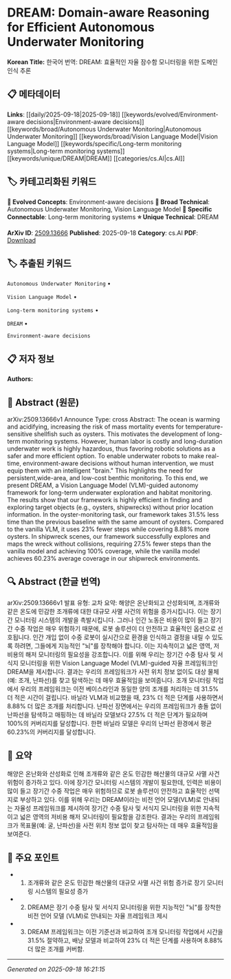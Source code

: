 
# DREAM: Domain-aware Reasoning for Efficient Autonomous Underwater Monitoring

**Korean Title:** 한국어 번역:
DREAM: 효율적인 자율 잠수함 모니터링을 위한 도메인 인식 추론

## 📋 메타데이터

**Links**: [[daily/2025-09-18|2025-09-18]] [[keywords/evolved/Environment-aware decisions|Environment-aware decisions]] [[keywords/broad/Autonomous Underwater Monitoring|Autonomous Underwater Monitoring]] [[keywords/broad/Vision Language Model|Vision Language Model]] [[keywords/specific/Long-term monitoring systems|Long-term monitoring systems]] [[keywords/unique/DREAM|DREAM]] [[categories/cs.AI|cs.AI]]

## 🏷️ 카테고리화된 키워드
**🚀 Evolved Concepts**: Environment-aware decisions
**🔬 Broad Technical**: Autonomous Underwater Monitoring, Vision Language Model
**🔗 Specific Connectable**: Long-term monitoring systems
**⭐ Unique Technical**: DREAM

**ArXiv ID**: [2509.13666](https://arxiv.org/abs/2509.13666)
**Published**: 2025-09-18
**Category**: cs.AI
**PDF**: [Download](https://arxiv.org/pdf/2509.13666.pdf)


## 🏷️ 추출된 키워드



`Autonomous Underwater Monitoring` • 

`Vision Language Model` • 

`Long-term monitoring systems` • 

`DREAM` • 

`Environment-aware decisions`



## 📋 저자 정보

**Authors:** 

## 📄 Abstract (원문)

arXiv:2509.13666v1 Announce Type: cross 
Abstract: The ocean is warming and acidifying, increasing the risk of mass mortality events for temperature-sensitive shellfish such as oysters. This motivates the development of long-term monitoring systems. However, human labor is costly and long-duration underwater work is highly hazardous, thus favoring robotic solutions as a safer and more efficient option. To enable underwater robots to make real-time, environment-aware decisions without human intervention, we must equip them with an intelligent "brain." This highlights the need for persistent,wide-area, and low-cost benthic monitoring. To this end, we present DREAM, a Vision Language Model (VLM)-guided autonomy framework for long-term underwater exploration and habitat monitoring. The results show that our framework is highly efficient in finding and exploring target objects (e.g., oysters, shipwrecks) without prior location information. In the oyster-monitoring task, our framework takes 31.5% less time than the previous baseline with the same amount of oysters. Compared to the vanilla VLM, it uses 23% fewer steps while covering 8.88% more oysters. In shipwreck scenes, our framework successfully explores and maps the wreck without collisions, requiring 27.5% fewer steps than the vanilla model and achieving 100% coverage, while the vanilla model achieves 60.23% average coverage in our shipwreck environments.

## 🔍 Abstract (한글 번역)

arXiv:2509.13666v1 발표 유형: 교차
요약: 해양은 온난화되고 산성화되며, 조개류와 같은 온도에 민감한 조개류에 대한 대규모 사멸 사건의 위험을 증가시킵니다. 이는 장기간 모니터링 시스템의 개발을 촉발시킵니다. 그러나 인간 노동은 비용이 많이 들고 장기간 수중 작업은 매우 위험하기 때문에, 로봇 솔루션이 더 안전하고 효율적인 옵션으로 선호됩니다. 인간 개입 없이 수중 로봇이 실시간으로 환경을 인식하고 결정을 내릴 수 있도록 하려면, 그들에게 지능적인 "뇌"를 장착해야 합니다. 이는 지속적이고 넓은 영역, 저비용의 해저 모니터링의 필요성을 강조합니다. 이를 위해 우리는 장기간 수중 탐사 및 서식지 모니터링을 위한 Vision Language Model (VLM)-guided 자율 프레임워크인 DREAM을 제시합니다. 결과는 우리의 프레임워크가 사전 위치 정보 없이도 대상 물체(예: 조개, 난파선)를 찾고 탐색하는 데 매우 효율적임을 보여줍니다. 조개 모니터링 작업에서 우리의 프레임워크는 이전 베이스라인과 동일한 양의 조개를 처리하는 데 31.5% 더 적은 시간이 걸립니다. 바닐라 VLM과 비교했을 때, 23% 더 적은 단계를 사용하면서 8.88% 더 많은 조개를 처리합니다. 난파선 장면에서는 우리의 프레임워크가 충돌 없이 난파선을 탐색하고 매핑하는 데 바닐라 모델보다 27.5% 더 적은 단계가 필요하며 100%의 커버리지를 달성합니다. 한편 바닐라 모델은 우리의 난파선 환경에서 평균 60.23%의 커버리지를 달성합니다.

## 📝 요약

해양은 온난화와 산성화로 인해 조개류와 같은 온도 민감한 해산물의 대규모 사멸 사건 위험이 증가하고 있다. 이에 장기간 모니터링 시스템의 개발이 필요한데, 인력은 비용이 많이 들고 장기간 수중 작업은 매우 위험하므로 로봇 솔루션이 안전하고 효율적인 선택지로 부상하고 있다. 이를 위해 우리는 DREAM이라는 비전 언어 모델(VLM)로 안내되는 자율성 프레임워크를 제시하여 장기간 수중 탐사 및 서식지 모니터링을 위한 지속적이고 넓은 영역의 저비용 해저 모니터링이 필요함을 강조한다. 결과는 우리의 프레임워크가 목표물(예: 굴, 난파선)을 사전 위치 정보 없이 찾고 탐사하는 데 매우 효율적임을 보여준다.

## 🎯 주요 포인트


- 1. 조개류와 같은 온도 민감한 해산물의 대규모 사멸 사건 위험 증가로 장기 모니터링 시스템의 필요성 증가

- 2. DREAM은 장기 수중 탐사 및 서식지 모니터링을 위한 지능적인 "뇌"를 장착한 비전 언어 모델 (VLM)로 안내되는 자율 프레임워크 제시

- 3. DREAM 프레임워크는 이전 기준선과 비교하여 조개 모니터링 작업에서 시간을 31.5% 절약하고, 배낭 모델과 비교하여 23% 더 적은 단계를 사용하며 8.88% 더 많은 조개를 커버함.


---

*Generated on 2025-09-18 16:21:15*
